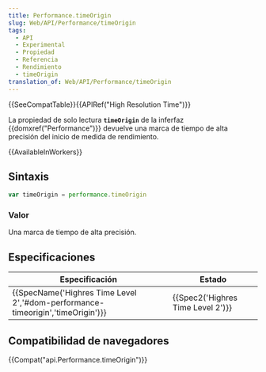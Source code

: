 ```yaml
---
title: Performance.timeOrigin
slug: Web/API/Performance/timeOrigin
tags:
  - API
  - Experimental
  - Propiedad
  - Referencia
  - Rendimiento
  - timeOrigin
translation_of: Web/API/Performance/timeOrigin
---
```

{{SeeCompatTable}}{{APIRef("High Resolution Time")}}

La propiedad de solo lectura **`timeOrigin`** de la inferfaz {{domxref("Performance")}} devuelve una marca de tiempo de alta precisión del inicio de medida de rendimiento.

{{AvailableInWorkers}}

## Sintaxis

```js
var timeOrigin = performance.timeOrigin
```

### Valor

Una marca de tiempo de alta precisión.

## Especificaciones

| Especificación                                                                                           | Estado                                       |
| -------------------------------------------------------------------------------------------------------- | -------------------------------------------- |
| {{SpecName('Highres Time Level 2','#dom-performance-timeorigin','timeOrigin')}} | {{Spec2('Highres Time Level 2')}} |

## Compatibilidad de navegadores

{{Compat("api.Performance.timeOrigin")}}
